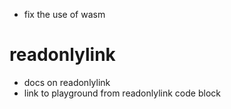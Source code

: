 - fix the use of wasm

# readonlylink

- docs on readonlylink
- link to playground from readonlylink code block
